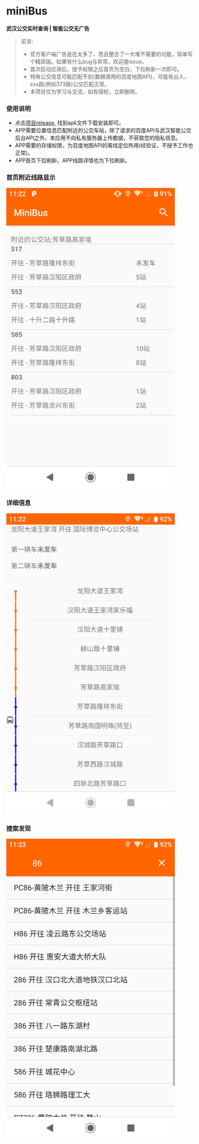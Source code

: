# miniBus
**武汉公交实时查询 | 智能公交无广告**
>前言:
>* 官方客户端广告是在太多了，而且整合了一大堆不需要的功能，简单写个精简版。如果有什么bug与异常，欢迎提issue。  
>* 首次启动应用后，授予权限之后首页为空白，下拉刷新一次即可。
>* 特殊公交信息可能匹配不到(数据源用的百度地图API)，可能有出入，xxx路(例如373路)公交匹配正常。
>* 本项目仅为学习与交流，如有侵权，立即删除。  
### 使用说明
* 点击[项目release](https://github.com/georgezzzh/miniBus/releases/download/1.0.0/minibus-1.0.0.apk), 找到apk文件下载安装即可。
* APP需要位置信息匹配附近的公交车站，除了请求的百度API与武汉智能公交后台API之外，本应用不向私有服务器上传数据，不获取您的隐私信息。
* APP需要的存储权限，为百度地图API的离线定位所用(经验证，不授予工作也正常)。
* APP首页下拉刷新，APP线路详情也为下拉刷新。
### 首页附近线路显示 
<img src="https://github.com/georgezzzh/miniBus/raw/master/readme_resources/Screenshot_20200824-112226.png" alt="首页显示附近线路"  height="800" />  

### 详细信息

<img alt="线路详细信息" src="https://github.com/georgezzzh/miniBus/raw/master/readme_resources/Screenshot_20200824-112300.png" height="800" />  

### 搜索发现
<img alt="搜索发现" src="https://github.com/georgezzzh/miniBus/raw/master/readme_resources/Screenshot_20200824-112324.png" height="800" />
